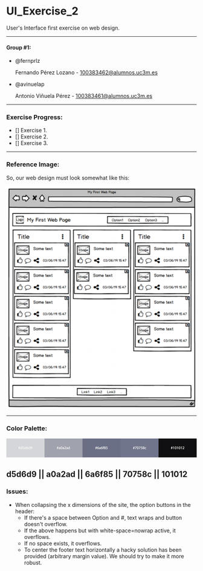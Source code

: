 # UI_Exercise_2


User's Interface first exercise on web design.

----

#### Group #1:
 - @fernprlz

    Fernando Pérez Lozano - 100383462@alumnos.uc3m.es
 - @avinuelap

    Antonio Viñuela Pérez - 100383461@alumnos.uc3m.es

---
### Exercise Progress:
  * [] Exercise 1.
  * [] Exercise 2.
  * [] Exercise 3.
---

### Reference Image:
So, our web design must look somewhat like this:

<p align="center">
  <img src="/images/reference.png" alt="Not working, huh?">
</p>

---
### Color Palette:
<p align="center">
  <img src="/images/colors.png" alt="Not working, huh?">
</p>

d5d6d9 || a0a2ad || 6a6f85 || 70758c || 101012
---
### Issues:
* When collapsing the x dimensions of the site, the option buttons in the header:
  * If there's a space between Option and #, text wraps and button doesn't overflow.
  * If the above happens but with white-space=nowrap active, it overflows.
  * If no space exists, it overflows.
  * To center the footer text horizontally a hacky solution has been provided (arbitrary margin value). We should try to make it more robust.
